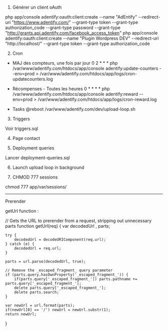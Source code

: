 1) Générer un client oAuth

php app/console adentify:oauth:client:create --name "AdEntify" --redirect-uri "https://www.adentify.com/" --grant-type token --grant-type authorization_code --grant-type password --grant-type "http://grants.api.adentify.com/facebook_access_token"
php app/console adentify:oauth:client:create --name "Plugin Wordpress DEV" --redirect-uri "http://localhost/" --grant-type token --grant-type authorization_code

2) Cron

- MAJ des compteurs, une fois par jour
0 2 * * * php /var/www/adentify.com/htdocs/app/console adentify:update-counters --env=prod > /var/www/adentify.com/htdocs/app/logs/cron-updatecounters.log

- Récompenses - Toutes les heures
0 * * * * php /var/www/adentify.com/htdocs/app/console adentify:reward --env=prod > /var/www/adentify.com/htdocs/app/logs/cron-reward.log

- Tasks
@reboot /var/www/adentify.com/dev/upload-loop.sh


3) Triggers

Voir triggers.sql

4) Page contact


5) Deployment queries

Lancer deployment-queries.sql

6) Launch upload loop in background

7) CHMOD 777 sessions

chmod 777 app/var/sessions/

--------------------------------------------------

Prerender

getUrl function :

// Gets the URL to prerender from a request, stripping out unnecessary parts
function getUrl(req) {
    var decodedUrl
      , parts;

    try {
        decodedUrl = decodeURIComponent(req.url);
    } catch (e) {
        decodedUrl = req.url;
    }

    parts = url.parse(decodedUrl, true);

    // Remove the _escaped_fragment_ query parameter
    if (parts.query.hasOwnProperty('_escaped_fragment_')) {
        if(parts.query['_escaped_fragment_']) parts.pathname += parts.query['_escaped_fragment_'];
        delete parts.query['_escaped_fragment_'];
        delete parts.search;
    }

    var newUrl = url.format(parts);
    if(newUrl[0] == '/') newUrl = newUrl.substr(1);
    return newUrl;
}

